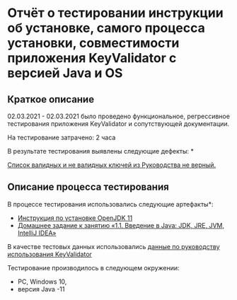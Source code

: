 # Отчёт о тестировании инструкции об установке, самого процесса установки, совместимости приложения KeyValidator с версией Java и OS

## Краткое описание

02.03.2021 - 02.03.2021 было проведено функциональное, регрессивное тестирования приложения KeyValidator и сопутствующей документации.

На тестирование затрачено: 2 часа 

В результате тестирования выявлены следующие дефекты:
* 

[Список валидных и не валидных ключей из Руководства не верный.](https://github.com/Kirill-51/Testing-KeyValidator/issues/1#issue-819656132 "Баг")

## Описание процесса тестирования

В процессе тестирования использовались следующие артефакты*:
* [Инструкция по установке OpenJDK 11](https://github.com/netology-code/javaqa-homeworks/blob/master/intro/openjdk11-manual.md)
* [Домашнее задание к занятию «1.1. Введение в Java: JDK, JRE, JVM, IntelliJ IDEA»](https://github.com/netology-code/javaqa-homeworks/tree/master/intro)



В качестве тестовых данных использовались [данные по руководству использования KeyValidator](https://github.com/netology-code/javaqa-homeworks/blob/master/intro/user-manual.md)


Тестирование производилось в следующем окружении:
* PC, Windows 10,
* версия Java -11


